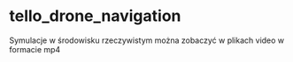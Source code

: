 # tello_drone_navigation
Symulacje w środowisku rzeczywistym można zobaczyć w plikach video w formacie mp4
